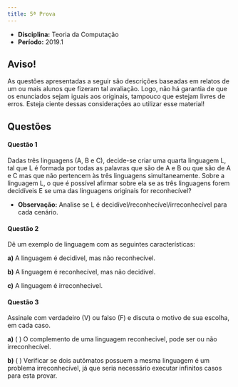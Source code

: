 ```yaml
---
title: 5ª Prova
---
```


- **Disciplina:** Teoria da Computação
- **Período:** 2019.1

## Aviso!

As questões apresentadas a seguir são descrições baseadas em relatos de um ou mais alunos que fizeram tal avaliação. Logo, não há garantia de que os enunciados sejam iguais aos originais, tampouco que estejam livres de erros. Esteja ciente dessas considerações ao utilizar esse material!

## Questões

#### Questão 1 

Dadas três linguagens (A, B e C), decide-se criar uma quarta linguagem L, tal que L é formada por todas as palavras que são de A e B ou que são de A e C mas que não pertencem às três linguagens simultaneamente. Sobre a linguagem L, o que é possível afirmar sobre ela se as três linguagens forem decidíveis E se uma das linguagens originais for reconhecível?
- **Observação:** Analise se L é decidível/reconhecível/irreconhecível para cada cenário.

#### Questão 2 

Dê um exemplo de linguagem com as seguintes características:

**a)** A linguagem é decidivel, mas não reconhecível.

**b)** A linguagem é reconhecível, mas não decidivel.

**c)** A linguagem é irreconhecivel.

#### Questão 3

Assinale com verdadeiro (V) ou falso (F) e discuta o motivo de sua escolha, em cada caso.

**a)** ( ) O complemento de uma linguagem reconhecivel, pode ser ou não irreconhecível.

**b)** ( ) Verificar se dois autômatos possuem a mesma linguagem é um problema irreconhecível, já que seria necessário executar infinitos casos para esta provar.
